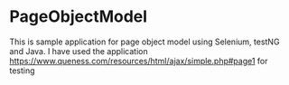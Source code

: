 # PageObjectModel
This is sample application for page object model using Selenium, testNG and Java. I have used the application https://www.queness.com/resources/html/ajax/simple.php#page1 for testing
